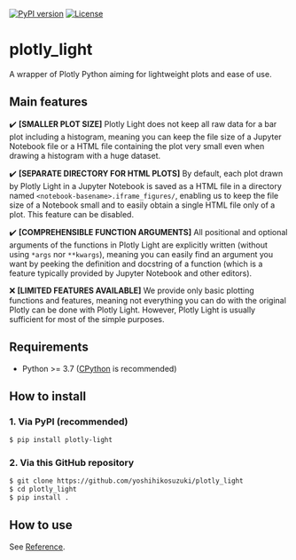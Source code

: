 [![PyPI version](https://badge.fury.io/py/plotly-light.svg)](https://badge.fury.io/py/plotly-light)
[![License](http://img.shields.io/badge/license-MIT-blue)](LICENSE)

# plotly_light

A wrapper of Plotly Python aiming for lightweight plots and ease of use.

## Main features

:heavy_check_mark: **[SMALLER PLOT SIZE]** Plotly Light does not keep all raw data for a bar plot including a histogram, meaning you can keep the file size of a Jupyter Notebook file or a HTML file containing the plot very small even when drawing a histogram with a huge dataset.

:heavy_check_mark: **[SEPARATE DIRECTORY FOR HTML PLOTS]** By default, each plot drawn by Plotly Light in a Jupyter Notebook is saved as a HTML file in a directory named `<notebook-basename>.iframe_figures/`, enabling us to keep the file size of a Notebook small and to easily obtain a single HTML file only of a plot. This feature can be disabled.

:heavy_check_mark: **[COMPREHENSIBLE FUNCTION ARGUMENTS]** All positional and optional arguments of the functions in Plotly Light are explicitly written (without using `*args` nor `**kwargs`), meaning you can easily find an argument you want by peeking the definition and docstring of a function (which is a feature typically provided by Jupyter Notebook and other editors).

:x: **[LIMITED FEATURES AVAILABLE]** We provide only basic plotting functions and features, meaning not everything you can do with the original Plotly can be done with Plotly Light. However, Plotly Light is usually sufficient for most of the simple purposes.

## Requirements

- Python >= 3.7 ([CPython](https://github.com/python/cpython) is recommended)

## How to install

### 1. Via PyPI (recommended)

```bash
$ pip install plotly-light
```

### 2. Via this GitHub repository

```bash
$ git clone https://github.com/yoshihikosuzuki/plotly_light
$ cd plotly_light
$ pip install .
```

## How to use

See [Reference](doc/Reference.ipynb).

